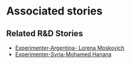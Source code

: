 # Associated stories

<!-- !!DO NOT REMOVE!! start autogenerated hyperlinks -->
## Related R&D Stories
- [Experimenter\-Argentina\- Lorena Moskovich](/RnD-Archive/stories/?doc=Experimenters_ARG)
- [Experimenter\-Syria\-Mohamed Hanana](/RnD-Archive/stories/?doc=Experimenters_SYR)
<!-- !!DO NOT REMOVE!! end autogenerated hyperlinks -->